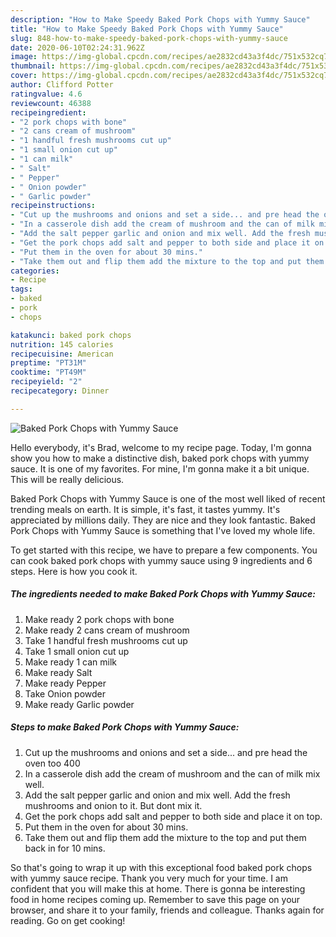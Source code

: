 ```yaml
---
description: "How to Make Speedy Baked Pork Chops with Yummy Sauce"
title: "How to Make Speedy Baked Pork Chops with Yummy Sauce"
slug: 848-how-to-make-speedy-baked-pork-chops-with-yummy-sauce
date: 2020-06-10T02:24:31.962Z
image: https://img-global.cpcdn.com/recipes/ae2832cd43a3f4dc/751x532cq70/baked-pork-chops-with-yummy-sauce-recipe-main-photo.jpg
thumbnail: https://img-global.cpcdn.com/recipes/ae2832cd43a3f4dc/751x532cq70/baked-pork-chops-with-yummy-sauce-recipe-main-photo.jpg
cover: https://img-global.cpcdn.com/recipes/ae2832cd43a3f4dc/751x532cq70/baked-pork-chops-with-yummy-sauce-recipe-main-photo.jpg
author: Clifford Potter
ratingvalue: 4.6
reviewcount: 46388
recipeingredient:
- "2 pork chops with bone"
- "2 cans cream of mushroom"
- "1 handful fresh mushrooms cut up"
- "1 small onion cut up"
- "1 can milk"
- " Salt"
- " Pepper"
- " Onion powder"
- " Garlic powder"
recipeinstructions:
- "Cut up the mushrooms and onions and set a side... and pre head the oven too 400"
- "In a casserole dish add the cream of mushroom and the can of milk mix well."
- "Add the salt pepper garlic and onion and mix well. Add the fresh mushrooms and onion to it. But dont mix it."
- "Get the pork chops add salt and pepper to both side and place it on top."
- "Put them in the oven for about 30 mins."
- "Take them out and flip them add the mixture to the top and put them back in for 10 mins."
categories:
- Recipe
tags:
- baked
- pork
- chops

katakunci: baked pork chops 
nutrition: 145 calories
recipecuisine: American
preptime: "PT31M"
cooktime: "PT49M"
recipeyield: "2"
recipecategory: Dinner

---
```



![Baked Pork Chops with Yummy Sauce](https://img-global.cpcdn.com/recipes/ae2832cd43a3f4dc/751x532cq70/baked-pork-chops-with-yummy-sauce-recipe-main-photo.jpg)

Hello everybody, it's Brad, welcome to my recipe page. Today, I'm gonna show you how to make a distinctive dish, baked pork chops with yummy sauce. It is one of my favorites. For mine, I'm gonna make it a bit unique. This will be really delicious.

Baked Pork Chops with Yummy Sauce is one of the most well liked of recent trending meals on earth. It is simple, it's fast, it tastes yummy. It's appreciated by millions daily. They are nice and they look fantastic. Baked Pork Chops with Yummy Sauce is something that I've loved my whole life.




To get started with this recipe, we have to prepare a few components. You can cook baked pork chops with yummy sauce using 9 ingredients and 6 steps. Here is how you cook it.

<!--inarticleads1-->

##### The ingredients needed to make Baked Pork Chops with Yummy Sauce:

1. Make ready 2 pork chops with bone
1. Make ready 2 cans cream of mushroom
1. Take 1 handful fresh mushrooms cut up
1. Take 1 small onion cut up
1. Make ready 1 can milk
1. Make ready  Salt
1. Make ready  Pepper
1. Take  Onion powder
1. Make ready  Garlic powder




<!--inarticleads2-->

##### Steps to make Baked Pork Chops with Yummy Sauce:

1. Cut up the mushrooms and onions and set a side... and pre head the oven too 400
1. In a casserole dish add the cream of mushroom and the can of milk mix well.
1. Add the salt pepper garlic and onion and mix well. Add the fresh mushrooms and onion to it. But dont mix it.
1. Get the pork chops add salt and pepper to both side and place it on top.
1. Put them in the oven for about 30 mins.
1. Take them out and flip them add the mixture to the top and put them back in for 10 mins.




So that's going to wrap it up with this exceptional food baked pork chops with yummy sauce recipe. Thank you very much for your time. I am confident that you will make this at home. There is gonna be interesting food in home recipes coming up. Remember to save this page on your browser, and share it to your family, friends and colleague. Thanks again for reading. Go on get cooking!
